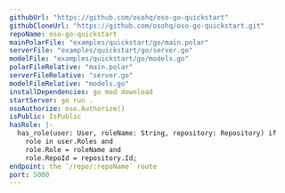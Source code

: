 ```yaml
---
githubUrl: "https://github.com/osohq/oso-go-quickstart"
githubCloneUrl: "https://github.com/osohq/oso-go-quickstart.git"
repoName: oso-go-quickstart
mainPolarFile: "examples/quickstart/go/main.polar"
serverFile: "examples/quickstart/go/server.go"
modelFile: "examples/quickstart/go/models.go"
polarFileRelative: "main.polar"
serverFileRelative: "server.go"
modelFileRelative: "models.go"
installDependencies: go mod download
startServer: go run .
osoAuthorize: oso.Authorize()
isPublic: IsPublic
hasRole: |-
  has_role(user: User, roleName: String, repository: Repository) if
    role in user.Roles and
    role.Role = roleName and
    role.RepoId = repository.Id;
endpoint: the `/repo/:repoName` route
port: 5000
---
```

